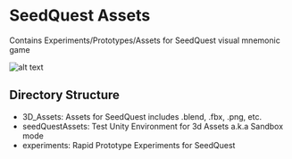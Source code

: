 # SeedQuest Assets

Contains Experiments/Prototypes/Assets for SeedQuest visual mnemonic game

![alt text](https://github.com/reputage/seedQuestAssets/blob/master/concept%20art/Media/seedQuestPrototype30sec.gif "SeedQuest Prototype GIF") 
## Directory Structure

* 3D_Assets: Assets for SeedQuest includes .blend, .fbx, .png, etc.
* seedQuestAssets: Test Unity Environment for 3d Assets a.k.a Sandbox mode
* experiments: Rapid Prototype Experiments for SeedQuest 
